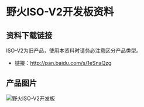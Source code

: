 [](index)

# 野火ISO-V2开发板资料

## 资料下载链接
ISO-V2为旧产品，使用本资料时请务必注意区分产品类型。

* 链接：http://pan.baidu.com/s/1eSnaQzg

## 产品图片
![野火ISO-V2开发板](https://raw.githubusercontent.com/wiki/Embdefire/products/images/旧产品/野火ISO-V2开发板.jpg)

